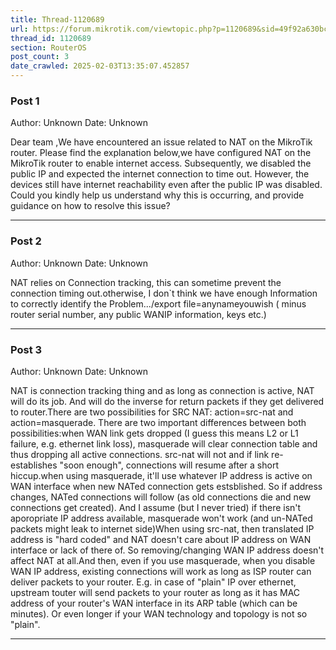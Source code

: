 ```yaml
---
title: Thread-1120689
url: https://forum.mikrotik.com/viewtopic.php?p=1120689&sid=49f92a630bc7970d8ca50523be880e8f#p1120689
thread_id: 1120689
section: RouterOS
post_count: 3
date_crawled: 2025-02-03T13:35:07.452857
---
```


### Post 1
Author: Unknown
Date: Unknown

Dear team ,We have encountered an issue related to NAT on the MikroTik router. Please find the explanation below,we have configured NAT on the MikroTik router to enable internet access. Subsequently, we disabled the public IP and expected the internet connection to time out. However, the devices still have internet reachability   even after the public IP was disabled. Could you kindly help us understand why this is occurring, and provide guidance on how to resolve this issue?

---
### Post 2
Author: Unknown
Date: Unknown

NAT relies on Connection tracking, this can sometime prevent the connection timing out.otherwise, I don`t think we have enough Information to correctly identify the Problem.../export file=anynameyouwish ( minus router serial number, any public WANIP information, keys etc.)

---
### Post 3
Author: Unknown
Date: Unknown

NAT is connection tracking thing and as long as connection is active, NAT will do its job. And will do the inverse for return packets if they get delivered to router.There are two possibilities for SRC NAT: action=src-nat and action=masquerade. There are two important differences between both possibilities:when WAN link gets dropped (I guess this means L2 or L1 failure, e.g. ethernet link loss), masquerade will clear connection table and thus dropping all active connections. src-nat will not and if link re-establishes "soon enough", connections will resume after a short hiccup.when using masquerade, it'll use whatever IP address is active on WAN interface when new NATed connection gets estsblished. So if address changes, NATed connections will follow (as old connections die and new connections get created). And I assume (but I never tried) if there isn't aporopriate IP address available, masquerade won't work (and un-NATed packets might leak to internet side)When using src-nat, then translated IP address is "hard coded" and NAT doesn't care about IP address on WAN interface or lack of there of. So removing/changing WAN IP address doesn't affect NAT at all.And then, even if you use masquerade, when you disable WAN IP address, existing connections will work as long as ISP router can deliver packets to your router. E.g. in case of "plain" IP over ethernet, upstream touter will send packets to your router as long as it has MAC address of your router's WAN interface in its ARP table (which can be minutes). Or even longer if your WAN technology and topology is not so "plain".

---
